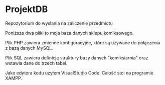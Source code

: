# ProjektDB
Repozytorium do wysłania na zaliczenie przedmiotu 

Poniższe dwa pliki to moja baza danych sklepu komiksowego. 

Plik PHP zawiera zmienne konfiguracyjne, które są używane do połączenia z bazą danych MySQL. 

Plik SQL zawiera definicję struktury bazy danych "komiksiarnia" oraz wstawia dane do trzech tabel.

Jako edytora kodu użyłem VisualStudio Code. Całość stoi na programie XAMPP.

